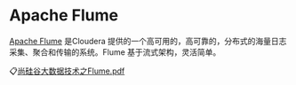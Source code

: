 # Apache Flume
[Apache Flume](https://flume.apache.org/) 是Cloudera 提供的一个高可用的，高可靠的，分布式的海量日志采集、聚合和传输的系统。Flume 基于流式架构，灵活简单。

:clipboard:[尚硅谷大数据技术之Flume.pdf](file/尚硅谷大数据技术之Flume.pdf)
